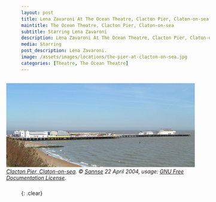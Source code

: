 ```yaml
---
layout: post
title: Lena Zavaroni At The Ocean Theatre, Clacton Pier, Claton-on-sea &#124; 27 July 1975
maintitle: The Ocean Theatre, Clacton Pier, Claton-on-sea
subtitle: Starring Lena Zavaroni
description: Lena Zavaroni At The Ocean Theatre, Clacton Pier, Claton-on-sea
media: Starring
post_description: Lena Zavaroni.
image: /assets/images/locations/the-pier-at-clacton-on-sea.jpg
categories: [Theatre, The Ocean Theatre]
---
```


<figure class="fig3">
<a href="https://commons.wikimedia.org/wiki/File:Clacton_pier_700.jpg"><img src="/assets/images/locations/the-pier-at-clacton-on-sea.jpg" class="full-width"/></a>
<figcaption>
<cite><a href="https://commons.wikimedia.org/wiki/File:Clacton_pier_700.jpg">Clacton Pier, Claton-on-sea</a>. &copy; <a href="https://commons.wikimedia.org/wiki/User:Sannse">Sannse</a> 22 April 2004, usage: <a href="https://en.wikipedia.org/wiki/en:GNU_Free_Documentation_License">GNU Free Documentation License</a>.</cite>
</figcaption>
</figure>

<br />{: .clear}

<style>
.fig1 {float:left; width:49%;}

.fig2 {float:right; width:49%;}

.fig3 {float:right; width:100%;}

figcaption {float:left; width:100%;}

@media screen and (orientation:portrait) {
.fig1 {float:left; width:100%;}
.fig2 {float:left; width:100%;}
figcaption {float:left; width:100%; margin-bottom: 10px;}
}
</style>

